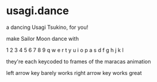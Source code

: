 # usagi.dance

a dancing Usagi Tsukino, for you!

make Sailor Moon dance with

1 2 3 4 5 6 7 8 9 
q w e r t y u i o p
a s d f g h j k l

they're each keycoded to frames of the maracas animation

left arrow key barely works
right arrow key works great
